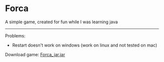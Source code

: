 # Forca
 A simple game, created for fun while I was learning java
 ***
Problems:
* Restart doesn't work on windows (work on linux and not tested on mac)

Download game: [Forca_jar.jar](https://github.com/TonyALima/Forca/raw/main/PessoalProjects/out/artifacts/Forca_jar/Forca_jar.jar)
